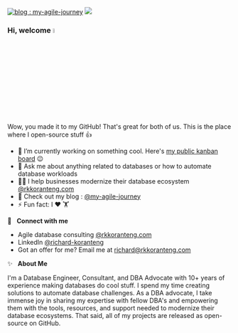 [![blog : my-agile-journey](https://github.com/RKKoranteng/my-agile-journey/actions/workflows/jekyll.yml/badge.svg?branch=main)](https://github.com/RKKoranteng/my-agile-journey/actions/workflows/jekyll.yml) <a href="https://www.linkedin.com/in/richard-koranteng"><img src="https://img.shields.io/static/v1?label=LinkedIn&message=profile&color=blue"></a>

### Hi, welcome <a href="https://rkkoranteng.com/" target="blank"><img src="https://media.giphy.com/media/hvRJCLFzcasrR4ia7z/giphy.gif" width="5%"></a>

Wow, you made it to my GitHub! That's great for both of us. This is the place where I open-source stuff 👍

* 🔭  I’m currently working on something cool. Here's [my public kanban board](https://github.com/users/RKKoranteng/projects/23) 😉
* 💬  Ask me about anything related to databases or how to automate database workloads
* 👨‍💻  I help businesses modernize their database ecosystem <a href="https://rkkoranteng.com" target="blank">@rkkoranteng.com</a>
* 🌱  Check out my blog : [@my-agile-journey](https://rkkoranteng.github.io/my-agile-journey/)
* ⚡  Fun fact: I ❤️ 🏋️

<!-- 📘 &nbsp;**Latest Blog Posts** -->

🔗 &nbsp; **Connect with me**
* Agile database consulting <a href="https://rkkoranteng.com" target="blank">@rkkoranteng.com</a>
* LinkedIn <a href="https://www.linkedin.com/in/richard-koranteng" target="blank">@richard-koranteng</a>
* Got an offer for me? Email me at [richard@rkkoranteng.com](mailto:richard@rkkoranteng.com)

✨ &nbsp; **About Me**

I'm a Database Engineer, Consultant, and DBA Advocate with 10+ years of experience making databases do cool stuff. I spend my time creating solutions to automate database challenges. As a DBA advocate, I take immense joy in sharing my expertise with fellow DBA's and empowering them with the tools, resources, and support needed to modernize their database ecosystems. That said, all of my projects are released as open-source on GitHub.
